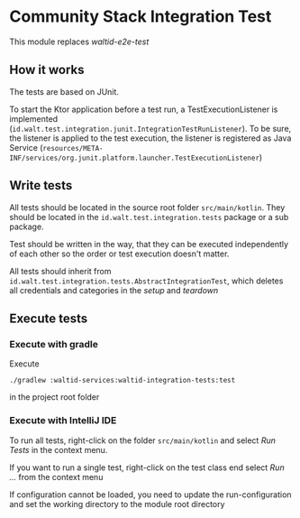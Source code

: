 # Community Stack Integration Test

This module replaces _waltid-e2e-test_

## How it works

The tests are based on JUnit. 

To start the Ktor application before a test run, a TestExecutionListener is implemented
(`id.walt.test.integration.junit.IntegrationTestRunListener`). To be sure, the listener is applied to the test execution,
the listener is registered as Java Service (`resources/META-INF/services/org.junit.platform.launcher.TestExecutionListener`)

## Write tests

All tests should be located in the source root folder `src/main/kotlin`. 
They should be located in the  `id.walt.test.integration.tests` package or a sub package. 

Test should be written in the way, that they can be executed independently of each other
so the order or test execution doesn't matter. 

All tests should inherit from `id.walt.test.integration.tests.AbstractIntegrationTest`, which
deletes all credentials and categories in the _setup_ and _teardown_

## Execute tests

### Execute with gradle
Execute
```
./gradlew :waltid-services:waltid-integration-tests:test
```
in the project root folder

### Execute with IntelliJ IDE

To run all tests, right-click on the folder `src/main/kotlin`
and select _Run Tests_ in the context menu.

If you want to run a single test, right-click on the test class
end select _Run ..._ from the context menu

If configuration cannot be loaded, you need to update the run-configuration
and set the working directory to the module root directory